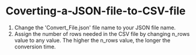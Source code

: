 # Coverting-a-JSON-file-to-CSV-file
1. Change the 'Convert_File.json' file name to your JSON file name.
2. Assign the number of rows needed in the CSV file by changing n_rows value to any value. The higher the n_rows value, the longer the conversion time.
